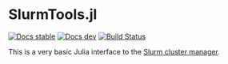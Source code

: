 # SlurmTools.jl

[![Docs stable](https://img.shields.io/badge/docs-stable-blue.svg)](https://USER_NAME.github.io/PACKAGE_NAME.jl/stable)
[![Docs dev](https://img.shields.io/badge/docs-dev-blue.svg)](https://USER_NAME.github.io/PACKAGE_NAME.jl/dev)
[![Build Status](https://travis-ci.com/simonbyrne/SlurmTools.jl.svg?branch=master)](https://travis-ci.com/simonbyrne/SlurmTools.jl)

This is a very basic Julia interface to the [Slurm cluster manager](https://slurm.schedmd.com/).
